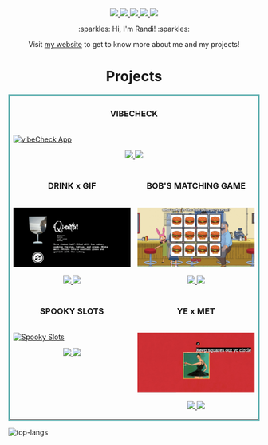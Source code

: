 <div align="center">
    <a href="https://randicrews.netlify.app/" target="_blank">
      <img src="https://img.shields.io/static/v1?label=|&message=PORTFOLIO&color=22557f&style=plastic&logo=react&logo-color=white"/>
    </a>
    <a href="https://www.linkedin.com/in/randicrews/" target="_blank">
      <img src="https://img.shields.io/static/v1?label=|&message=LINKED-IN&color=22557f&style=plastic&logo=linkedin&logo-color=white"/>
    </a>
    <a href="https://twitter.com/codeitrandi" target="_blank">
      <img src="https://img.shields.io/static/v1?label=|&message=TWITTER&color=22557f&style=plastic&logo=twitter&logo-color=white"/>
    </a>
    <a href="https://wellfound.com/u/randi-crews" target="_blank">
        <img src="https://img.shields.io/static/v1?label=|&message=ANGEL-LIST&color=22557f&style=plastic&logo=angellist&logo-color=white"/>
    </a>
    <a href="https://drive.google.com/file/d/16_XWCzXLsuhAw6bfz_RK0kqmmoszO3WJ/view?usp=sharing" target="_blank">
        <img src="https://img.shields.io/static/v1?label=|&message=RESUME&color=22557f&style=plastic&logo=react&logo-color=white"/>
    </a>
  </p>
  :sparkles: Hi, I'm Randi! :sparkles:
 
  Visit [my website](https://randicrews.netlify.app/) to get to know more about me and my projects!
</div>

  <h1 align="center">Projects</h1>
  <table bordercolor="#66b2b2">
    <tr>
    <td width="100%" valign="top" colspan="2">
      <h3 align="center">VIBECHECK</h3>
        <br />
        <a target="_blank" href="https://busy-gray-iguana-sock.cyclic.app/">
            <img src="https://github.com/randicrews/randicrews/blob/main/vibe1.gif" width="100%" alt="vibeCheck App"/>
        </a>
        <br />
        <p align="center">
  <a href="https://github.com/randicrews/vibeCheck" target="_blank">
    <img src="https://img.shields.io/static/v1?label=|&message=REPO&color=22557f&style=plastic&logo=github&logo-color=white"/>
  </a>  
  <a href="[https://drinkxgif.netlify.app/](https://busy-gray-iguana-sock.cyclic.app/)" target="_blank">
    <img src="https://img.shields.io/static/v1?label=|&message=WEBSITE&color=22957f&style=plastic&logo=wordpress&logo-color=white"/>
  </a>
      </p>
    </td>
  </tr>
  <tr>
    <td width="50%" valign="top">
      <h3 align="center">DRINK x GIF</h3>
        <br />
        <a target="_blank" href="https://drinkxgif.netlify.app/">
            <img src="https://github.com/randicrews/drink-x-gif/blob/answer/drinkxgif.gif" width="100%" alt="Drink Instruction App"/>
        </a>
        <br />
        <p align="center">
          
  <a href="https://github.com/randicrews/drink-x-gif" target="_blank">
    <img src="https://img.shields.io/static/v1?label=|&message=REPO&color=22557f&style=plastic&logo=github&logo-color=white"/>
  </a>  
  <a href="https://drinkxgif.netlify.app/" target="_blank">
    <img src="https://img.shields.io/static/v1?label=|&message=WEBSITE&color=22957f&style=plastic&logo=wordpress&logo-color=white"/>
  </a>
      </p>
    </td>
    <td width="50%" valign="top">
      <h3 align="center">BOB'S MATCHING GAME</h3>
        <br />
      <a target="_blank" href="https://bobsmatching.netlify.app/">
            <img src="https://github.com/randicrews/bobs-matching-card-game/blob/answer/bobs.gif" width="100%"  alt="Bob's Matching Game"/>
        </a>
        <br />
        <p align="center">
          
  <a href="https://github.com/randicrews/bobs-matching-card-game" target="_blank">
    <img src="https://img.shields.io/static/v1?label=|&message=REPO&color=22557f&style=plastic&logo=github&logo-color=white"/>
  </a>
  <a href="https://bobsmatching.netlify.app/" target="_blank">
    <img src="https://img.shields.io/static/v1?label=|&message=WEBSITE&color=22957f&style=plastic&logo=wordpress&logo-color=white"/>
  </a>
      </p>
    </td>
  </tr>
  
  <tr>
    <td width="50%" valign="top">
      <h3 align="center">SPOOKY SLOTS</h3>
      <br />
        <a target="_blank" href="https://spookyslots.netlify.app">
          <img src="https://github.com/randicrews/slot-machine/blob/answer/SpookySlots.gif" width="100%" alt="Spooky Slots"/>
        </a>
      <br />
        <p align="center">
  <a href="https://github.com/randicrews/slot-machine" target="_blank">
    <img src="https://img.shields.io/static/v1?label=|&message=REPO&color=22557f&style=plastic&logo=github&logo-color=white"/>
  </a>
  <a href="https://spookyslots.netlify.app" target="_blank">
    <img src="https://img.shields.io/static/v1?label=|&message=WEBSITE&color=22957f&style=plastic&logo=wordpress&logo-color=white"/>
  </a>
      </p>
    </td>
    <td width="50%" valign="top">
      <h3 align="center">YE x MET</h3>
        <br />
        <a target="_blank" href="https://yexmet.netlify.app/">
          <img src="https://github.com/randicrews/art-x-ye/blob/answer/ye2.gif" width="100%" alt="kanye west quotes with met art"/>
        </a>
        <br />
        <p align="center">
          
  <a href="https://github.com/randicrews/art-x-ye" target="_blank">
    <img src="https://img.shields.io/static/v1?label=|&message=REPO&color=22557f&style=plastic&logo=github&logo-color=white"/>
  </a>
  <a href="https://yexmet.netlify.app/" target="_blank">
    <img src="https://img.shields.io/static/v1?label=|&message=WEBSITE&color=22957f&style=plastic&logo=wordpress&logo-color=white"/>
  </a>
      </p>
    </td>
  </tr>
</table>
  

![top-langs](https://github-readme-stats.vercel.app/api/top-langs?username=randicrews&show_icons=true&theme=radical)


<!--
**randicrews/randicrews** is a ✨ _special_ ✨ repository because its `README.md` (this file) appears on your GitHub profile.

Here are some ideas to get you started:

- 🔭 I’m currently working on ...
- 🌱 I’m currently learning ...
- 👯 I’m looking to collaborate on ...
- 🤔 I’m looking for help with ...
- 💬 Ask me about ...
- 📫 How to reach me: ...
- 😄 Pronouns: ...
- ⚡ Fun fact: ...
-->
